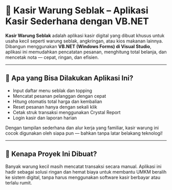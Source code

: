 # 🍲 Kasir Warung Seblak – Aplikasi Kasir Sederhana dengan VB.NET

**Kasir Warung Seblak** adalah aplikasi kasir digital yang dibuat khusus untuk usaha kecil seperti warung seblak, angkringan, atau kios makanan lainnya.  
Dibangun menggunakan **VB.NET (Windows Forms) di Visual Studio**, aplikasi ini memudahkan pencatatan pesanan, menghitung total belanja, dan mencetak nota — cepat, ringan, dan efisien.

---

## 🚀 Apa yang Bisa Dilakukan Aplikasi Ini?

- Input daftar menu seblak dan topping
- Mencatat pesanan pelanggan dengan cepat
- Hitung otomatis total harga dan kembalian
- Reset pesanan hanya dengan sekali klik
- Cetak struk transaksi menggunakan Crystal Report
- Login kasir dan laporan harian

Dengan tampilan sederhana dan alur kerja yang familiar, kasir warung ini cocok digunakan oleh siapa pun — bahkan tanpa latar belakang teknologi!

---

## 🧠 Kenapa Proyek Ini Dibuat?

Banyak warung kecil masih mencatat transaksi secara manual. Aplikasi ini hadir sebagai solusi ringan dan hemat biaya untuk membantu UMKM beralih ke sistem digital, tanpa harus menggunakan software kasir berbayar atau terlalu rumit.

